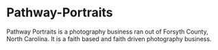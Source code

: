 # Pathway-Portraits
Pathway Portraits is a photography business ran out of Forsyth County, North Carolina. It is a faith based and faith driven photography business.
